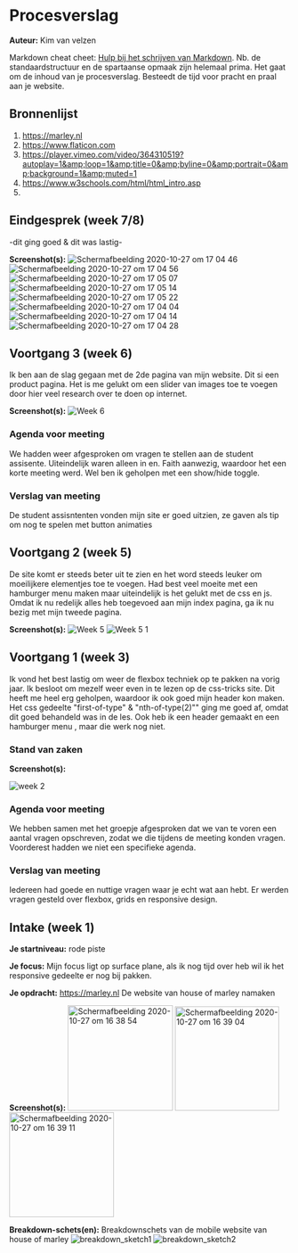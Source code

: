 # Procesverslag
**Auteur:** Kim van velzen

Markdown cheat cheet: [Hulp bij het schrijven van Markdown](https://github.com/adam-p/markdown-here/wiki/Markdown-Cheatsheet). Nb. de standaardstructuur en de spartaanse opmaak zijn helemaal prima. Het gaat om de inhoud van je procesverslag. Besteedt de tijd voor pracht en praal aan je website.



## Bronnenlijst
1. https://marley.nl
2. https://www.flaticon.com
3. https://player.vimeo.com/video/364310519?autoplay=1&amp;loop=1&amp;title=0&amp;byline=0&amp;portrait=0&amp;background=1&amp;muted=1
4. https://www.w3schools.com/html/html_intro.asp
5.



## Eindgesprek (week 7/8)

-dit ging goed & dit was lastig-

**Screenshot(s):**
![Schermafbeelding 2020-10-27 om 17 04 46](https://user-images.githubusercontent.com/70523185/97328833-b3ff6980-1876-11eb-8c7e-52a14acd611d.png)
![Schermafbeelding 2020-10-27 om 17 04 56](https://user-images.githubusercontent.com/70523185/97328842-b5c92d00-1876-11eb-91da-c2b9daa8fa98.png)
![Schermafbeelding 2020-10-27 om 17 05 07](https://user-images.githubusercontent.com/70523185/97328865-be216800-1876-11eb-8ca3-0edc25cb5b1e.png)
![Schermafbeelding 2020-10-27 om 17 05 14](https://user-images.githubusercontent.com/70523185/97328878-c1b4ef00-1876-11eb-9a73-d7a41f9b2f8f.png)
![Schermafbeelding 2020-10-27 om 17 05 22](https://user-images.githubusercontent.com/70523185/97328892-c5487600-1876-11eb-8c4b-630746522a8f.png)
![Schermafbeelding 2020-10-27 om 17 04 04](https://user-images.githubusercontent.com/70523185/97328905-caa5c080-1876-11eb-8b77-ffc024a1b89b.png)
![Schermafbeelding 2020-10-27 om 17 04 14](https://user-images.githubusercontent.com/70523185/97328925-ce394780-1876-11eb-8915-3e26fd467069.png)
![Schermafbeelding 2020-10-27 om 17 04 28](https://user-images.githubusercontent.com/70523185/97328941-d09ba180-1876-11eb-95a8-d124f35e191b.png)




## Voortgang 3 (week 6)

Ik ben aan de slag gegaan met de 2de pagina van mijn website. Dit si een product pagina. Het is me gelukt om een slider van images toe te voegen door hier veel research over te doen op internet. 

**Screenshot(s):**
![Week 6](https://user-images.githubusercontent.com/70523185/97328105-f4aab300-1875-11eb-92a2-d8537d0e1b66.png)


### Agenda voor meeting
We hadden weer afgesproken om vragen te stellen aan de student assisente. Uiteindelijk waren alleen in en. Faith aanwezig, waardoor het een korte meeting werd. Wel ben ik geholpen met een <span> show/hide toggle. 

### Verslag van meeting

De student assisntenten vonden mijn site er goed uitzien, ze gaven als tip om nog te spelen met button animaties

## Voortgang 2 (week 5)

De site komt er steeds beter uit te zien en het word steeds leuker om moeilijkere elementjes toe te voegen. Had best veel moeite met een hamburger menu maken maar uiteindelijk is het gelukt met de css en js. Omdat ik nu redelijk alles heb toegevoed aan mijn index pagina, ga ik nu bezig met mijn tweede pagina.

**Screenshot(s):**
![Week 5](https://user-images.githubusercontent.com/70523185/97328279-27ed4200-1876-11eb-8508-0f1d16b3bfbe.png)
![Week 5 1](https://user-images.githubusercontent.com/70523185/97328289-29b70580-1876-11eb-9353-9a23e1b7e436.png)

## Voortgang 1 (week 3)

Ik vond het best lastig om weer de flexbox techniek op te pakken na vorig jaar. Ik besloot om mezelf weer even in te lezen op de css-tricks site. Dit heeft me heel erg geholpen, waardoor ik ook goed mijn header kon maken. Het css gedeelte "first-of-type" & "nth-of-type(2)"" ging me goed af, omdat dit goed behandeld was in de les. Ook heb ik een header gemaakt en een hamburger menu , maar die werk nog niet. 
### Stand van zaken



**Screenshot(s):**

![week 2](https://user-images.githubusercontent.com/70523185/97326197-0b500a80-1874-11eb-8ef3-bed8bed0f1fb.png)

### Agenda voor meeting

We hebben samen met het groepje afgesproken dat we van te voren een aantal vragen opschreven, zodat we die tijdens de meeting konden vragen. Voorderest hadden we niet een specifieke agenda.

### Verslag van meeting

Iedereen had goede en nuttige vragen waar je echt wat aan hebt. Er werden vragen gesteld over flexbox, grids en responsive design.



## Intake (week 1)

**Je startniveau:** rode piste

**Je focus:** Mijn focus ligt op surface plane, als ik nog tijd over heb wil ik het responsive gedeelte er nog bij pakken.

**Je opdracht:**
https://marley.nl De website van house of marley namaken

**Screenshot(s):**
<img width="189" alt="Schermafbeelding 2020-10-27 om 16 38 54" src="https://user-images.githubusercontent.com/70523185/97325173-fd4dba00-1872-11eb-924a-42f8ebd7d2f2.png">
<img width="187" alt="Schermafbeelding 2020-10-27 om 16 39 04" src="https://user-images.githubusercontent.com/70523185/97325758-9aa8ee00-1873-11eb-92e1-fbe3fd178939.png">
<img width="188" alt="Schermafbeelding 2020-10-27 om 16 39 11" src="https://user-images.githubusercontent.com/70523185/97325854-b2807200-1873-11eb-98a1-cc39723ec55b.png">

**Breakdown-schets(en):**
Breakdownschets van de mobile website van house of marley
![breakdown_sketch1](https://user-images.githubusercontent.com/70523185/93670041-6d109e00-fa98-11ea-8513-6ad56e0c7dec.jpg)
![breakdown_sketch2](https://user-images.githubusercontent.com/70523185/93670050-84e82200-fa98-11ea-9de2-aa7766375d7a.jpg)
